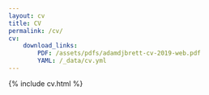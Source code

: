 ```yaml
---
layout: cv
title: CV
permalink: /cv/
cv:
    download_links:
        PDF: /assets/pdfs/adamdjbrett-cv-2019-web.pdf
        YAML: /_data/cv.yml
---
```

{% include cv.html %}
